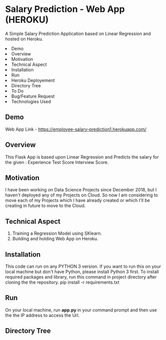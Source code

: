 # Salary Prediction - Web App (HEROKU)
A Simple Salary Prediction Application based on Linear Regression and hosted on Heroku.

<li> Demo </li>
<li> Overview </li>
<li> Motivation </li>
<li> Technical Aspect </li>
<li> Installation </li>
<li> Run </li>
<li> Heroku Deployement </li>
<li> Directory Tree </li>
<li> To Do </li>
<li> Bug/Feature Request </li>
<li> Technologies Used </li>

## Demo 
Web App Link - https://employee-salary-prediction1.herokuapp.com/

## Overview
This Flask App is based upon Linear Regression and Predicts the salary for the given :
    Experience
    Test Score
    Interview Score.
  
## Motivation
I have been working on Data Science Projects since December 2018, but I haven't deployed any of my Projects on Cloud. So now I am considering to move each of my Projects which I have already created or which I'll be creating in future to move to the Cloud.

## Technical Aspect
1. Training a Regression Model using SKlearn.
2. Building and holding Web App on Heroku.

## Installation
This code can run on any PYTHON 3 version. If you want to run this on your local machine but don't have Python, please install Python 3 first. To install required packages and library, run this command in project directory after cloning the the repository.
    pip install -r requirements.txt

## Run
On your local machine, run <b> app.py </b> in your command prompt and then use the the IP address to access the Url.

## Directory Tree
